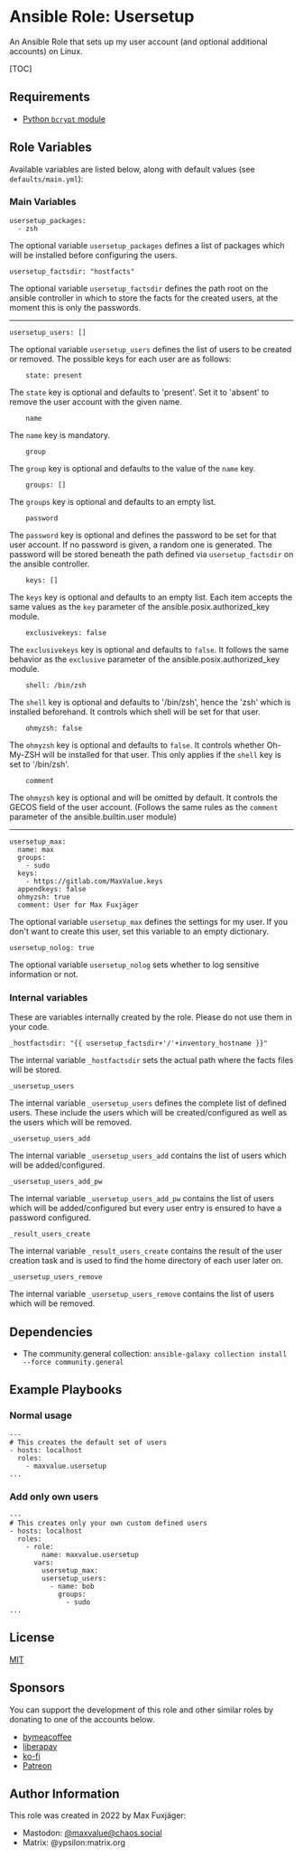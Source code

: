 # Ansible Role: Usersetup

An Ansible Role that sets up my user account (and optional additional accounts) on Linux.

[TOC]

## Requirements

* [Python `bcrypt` module](https://pypi.org/project/bcrypt/)

## Role Variables

Available variables are listed below, along with default values (see `defaults/main.yml`):

### Main Variables

    usersetup_packages:
      - zsh

The optional variable `usersetup_packages` defines a list of packages which will be installed before configuring the users.

    usersetup_factsdir: "hostfacts"

The optional variable `usersetup_factsdir` defines the path root on the ansible controller in which to store the facts for the created users,
at the moment this is only the passwords.

---

    usersetup_users: []

The optional variable `usersetup_users` defines the list of users to be created or removed.
The possible keys for each user are as follows:

        state: present

The `state` key is optional and defaults to 'present'. Set it to 'absent' to remove the user account with the given name.

        name

The `name` key is mandatory.

        group

The `group` key is optional and defaults to the value of the `name` key.

        groups: []

The `groups` key is optional and defaults to an empty list.

        password

The `password` key is optional and defines the password to be set for that user account.
If no password is given, a random one is generated.
The password will be stored beneath the path defined via `usersetup_factsdir` on the ansible controller.

        keys: []

The `keys` key is optional and defaults to an empty list. Each item accepts the same values as the `key` parameter of the ansible.posix.authorized_key module.

        exclusivekeys: false

The `exclusivekeys` key is optional and defaults to `false`. It follows the same behavior as the `exclusive` parameter of the ansible.posix.authorized_key module.

        shell: /bin/zsh

The `shell` key is optional and defaults to '/bin/zsh', hence the 'zsh' which is installed beforehand.
It controls which shell will be set for that user.

        ohmyzsh: false

The `ohmyzsh` key is optional and defaults to `false`. It controls whether Oh-My-ZSH will be installed for that user.
This only applies if the `shell` key is set to '/bin/zsh'.

        comment

The `ohmyzsh` key is optional and will be omitted by default. It controls the GECOS field of the user account.
(Follows the same rules as the `comment` parameter of the ansible.builtin.user module)

---

    usersetup_max:
      name: max
      groups:
        - sudo
      keys:
        - https://gitlab.com/MaxValue.keys
      appendkeys: false
      ohmyzsh: true
      comment: User for Max Fuxjäger

The optional variable `usersetup_max` defines the settings for my user. If you don't want to create this user, set this variable to an empty dictionary.

    usersetup_nolog: true

The optional variable `usersetup_nolog` sets whether to log sensitive information or not.

### Internal variables

These are variables internally created by the role. Please do not use them in your code.

    _hostfactsdir: "{{ usersetup_factsdir+'/'+inventory_hostname }}"

The internal variable `_hostfactsdir` sets the actual path where the facts files will be stored.

    _usersetup_users

The internal variable `_usersetup_users` defines the complete list of defined users.
These include the users which will be created/configured as well as the users which will be removed.

    _usersetup_users_add

The internal variable `_usersetup_users_add` contains the list of users which will be added/configured.

    _usersetup_users_add_pw

The internal variable `_usersetup_users_add_pw` contains the list of users which will be added/configured but every user entry is ensured to have a password configured.

    _result_users_create

The internal variable `_result_users_create` contains the result of the user creation task and is used to find the home directory of each user later on.

    _usersetup_users_remove

The internal variable `_usersetup_users_remove` contains the list of users which will be removed.

## Dependencies

* The community.general collection: `ansible-galaxy collection install --force community.general`

## Example Playbooks

### Normal usage

    ---
    # This creates the default set of users
    - hosts: localhost
      roles:
        - maxvalue.usersetup
    ...

### Add only own users

    ---
    # This creates only your own custom defined users
    - hosts: localhost
      roles:
        - role:
            name: maxvalue.usersetup
          vars:
            usersetup_max:
            usersetup_users:
              - name: bob
                groups:
                  - sudo
    ...

## License

[MIT](LICENSE.txt)

## Sponsors

You can support the development of this role and other similar roles by donating to one of the accounts below.

* [bymeacoffee](https://www.buymeacoffee.com/publicbetamax)
* [liberapay](https://de.liberapay.com/maxvalue/)
* [ko-fi](https://ko-fi.com/publicbetamax)
* [Patreon](patreon.com/publicbetamax)

## Author Information

This role was created in 2022 by Max Fuxjäger:
* Mastodon: [@maxvalue@chaos.social](https://chaos.social/@maxvalue)
* Matrix: @ypsilon:matrix.org
